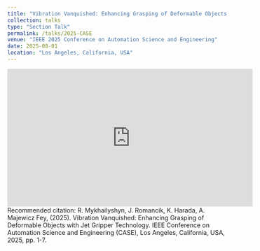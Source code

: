 ```yaml
---
title: "Vibration Vanquished: Enhancing Grasping of Deformable Objects with Jet Gripper Technology"
collection: talks
type: "Section Talk"
permalink: /talks/2025-CASE
venue: "IEEE 2025 Conference on Automation Science and Engineering"
date: 2025-08-01
location: "Los Angeles, California, USA"
---
```

<iframe width="560" height="315" src="https://www.youtube.com/embed/Refd4-V1z3E" title="YouTube video player" frameborder="0" allow="accelerometer; autoplay; clipboard-write; encrypted-media; gyroscope; picture-in-picture" allowfullscreen></iframe>
<br />
Recommended citation: R. Mykhailyshyn, J. Romancik, K. Harada, A. Majewicz Fey, (2025). Vibration Vanquished: Enhancing Grasping of Deformable Objects with Jet Gripper Technology. IEEE Conference on Automation Science and Engineering (CASE), Los Angeles, California, USA, 2025, pp. 1-7.